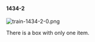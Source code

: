 #### 1434-2
![train-1434-2-0.png](https://github.com/lil-lab/nlvr/raw/master/nlvr/train/images/2/train-1434-2-0.png "train-1434-2-0.png")

There is a box with only one item.